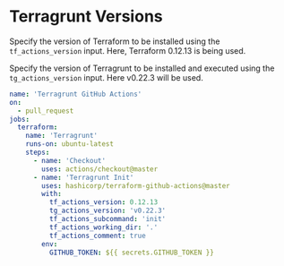 # Terragrunt Versions

Specify the version of Terraform to be installed using the `tf_actions_version` input. Here, Terraform 0.12.13 is being used.

Specify the version of Terragrunt to be installed and executed using the `tg_actions_version` input. Here v0.22.3 will be used.

```yaml
name: 'Terragrunt GitHub Actions'
on:
  - pull_request
jobs:
  terraform:
    name: 'Terragrunt'
    runs-on: ubuntu-latest
    steps:
      - name: 'Checkout'
        uses: actions/checkout@master
      - name: 'Terragrunt Init'
        uses: hashicorp/terraform-github-actions@master
        with:
          tf_actions_version: 0.12.13
          tg_actions_version: 'v0.22.3'
          tf_actions_subcommand: 'init'
          tf_actions_working_dir: '.'
          tf_actions_comment: true
        env:
          GITHUB_TOKEN: ${{ secrets.GITHUB_TOKEN }}
```
